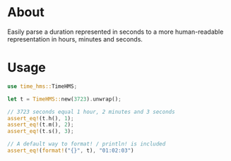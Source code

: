 # About

Easily parse a duration represented in seconds to a more 
human-readable representation in hours, minutes and seconds.

# Usage

```rust
use time_hms::TimeHMS;

let t = TimeHMS::new(3723).unwrap();

// 3723 seconds equal 1 hour, 2 minutes and 3 seconds
assert_eq!(t.h(), 1);
assert_eq!(t.m(), 2);
assert_eq!(t.s(), 3);

// A default way to format! / println! is included
assert_eq!(format!("{}", t), "01:02:03")
```

